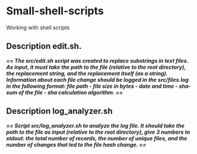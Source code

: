 # Small-shell-scripts
Working with shell scripts

## Description edit.sh.
***== The src/edit.sh script was created to replace substrings in text files. As input, it must take the path to the file (relative to the root directory), the replacement string, and the replacement itself (as a string). Information about each file change should be logged in the src/files.log in the following format: file path - file size in bytes - date and time - sha-sum of the file - sha calculation algorithm. ==***


## Description log_analyzer.sh
***== Script src/log_analyzer.sh to analyze the log file. It should take the path to the file as input (relative to the root directory), give 3 numbers to stdout: the total number of records, the number of unique files, and the number of changes that led to the file hash change. ==***
